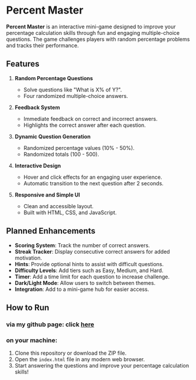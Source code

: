 # Percent Master

**Percent Master** is an interactive mini-game designed to improve your percentage calculation skills through fun and engaging multiple-choice questions. The game challenges players with random percentage problems and tracks their performance.

## Features

1. **Random Percentage Questions**  
   - Solve questions like "What is X% of Y?".
   - Four randomized multiple-choice answers.

2. **Feedback System**  
   - Immediate feedback on correct and incorrect answers.
   - Highlights the correct answer after each question.

3. **Dynamic Question Generation**  
   - Randomized percentage values (10% - 50%).
   - Randomized totals (100 - 500).

4. **Interactive Design**  
   - Hover and click effects for an engaging user experience.
   - Automatic transition to the next question after 2 seconds.

5. **Responsive and Simple UI**  
   - Clean and accessible layout.
   - Built with HTML, CSS, and JavaScript.

## Planned Enhancements

- **Scoring System**: Track the number of correct answers.
- **Streak Tracker**: Display consecutive correct answers for added motivation.
- **Hints**: Provide optional hints to assist with difficult questions.
- **Difficulty Levels**: Add tiers such as Easy, Medium, and Hard.
- **Timer**: Add a time limit for each question to increase challenge.
- **Dark/Light Mode**: Allow users to switch between themes.
- **Integration**: Add to a mini-game hub for easier access.

## How to Run

### via my github page: click [here]()

### on your machine:

1. Clone this repository or download the ZIP file.
2. Open the `index.html` file in any modern web browser.
3. Start answering the questions and improve your percentage calculation skills!
